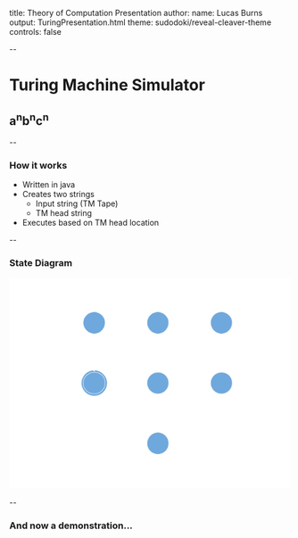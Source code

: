 title: Theory of Computation Presentation
author:
  name: Lucas Burns
output: TuringPresentation.html
theme: sudodoki/reveal-cleaver-theme
controls: false

--

# Turing Machine Simulator
## a<sup>n</sup>b<sup>n</sup>c<sup>n</sup>

--

### How it works

* Written in java
* Creates two strings
  * Input string (TM Tape)
  * TM head string
* Executes based on TM head location


--

### State Diagram

![State Diagram](StateDiag.png)

-- 

### And now a demonstration...